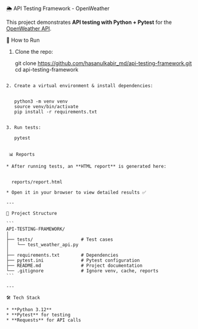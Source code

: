 🌦️ API Testing Framework - OpenWeather

This project demonstrates **API testing with Python + Pytest** for the [OpenWeather API](https://openweathermap.org/api).


🚀 How to Run

1. Clone the repo:
   
   git clone https://github.com/hasanulkabir_md/api-testing-framework.git
   cd api-testing-framework
````

2. Create a virtual environment & install dependencies:

   
   python3 -m venv venv
   source venv/bin/activate
   pip install -r requirements.txt
   

3. Run tests:

   pytest


 📊 Reports

* After running tests, an **HTML report** is generated here:

  
  reports/report.html
  
* Open it in your browser to view detailed results ✅

---

📂 Project Structure

```
API-TESTING-FRAMEWORK/
│
├── tests/                  # Test cases
│   └── test_weather_api.py
│
├── requirements.txt        # Dependencies
├── pytest.ini              # Pytest configuration
├── README.md               # Project documentation
└── .gitignore              # Ignore venv, cache, reports
```

---

🛠 Tech Stack

* **Python 3.12**
* **Pytest** for testing
* **Requests** for API calls
